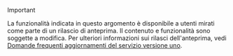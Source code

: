 > [!IMPORTANT]
> La funzionalità indicata in questo argomento è disponibile a utenti mirati come parte di un rilascio di anteprima. Il contenuto e funzionalità sono soggette a modifica. Per ulteriori informazioni sui rilasci dell'anteprima, vedi [Domande frequenti aggiornamenti del servizio versione uno](https://docs.microsoft.com/en-us/dynamics365/unified-operations/fin-and-ops/get-started/one-version).
